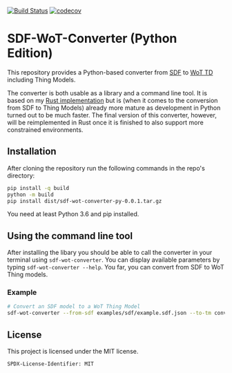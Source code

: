 [![Build Status](https://github.com/JKRhb/sdf-wot-converter-py/actions/workflows/build_status.yml/badge.svg)](https://github.com/JKRhb/sdf-wot-converter-py/actions/workflows/build_status.yml)
[![codecov](https://codecov.io/gh/JKRhb/sdf-wot-converter-py/branch/main/graph/badge.svg?token=AWAN1GHKD8)](https://codecov.io/gh/JKRhb/sdf-wot-converter-py)

# SDF-WoT-Converter (Python Edition)

This repository provides a Python-based converter from [SDF](https://datatracker.ietf.org/doc/html/draft-ietf-asdf-sdf-05) to [WoT TD](https://www.w3.org/TR/wot-thing-description/) including Thing Models.

The converter is both usable as a library and a command line tool. It is based on my [Rust implementation](https://github.com/JKRhb/sdf-wot-converter) but is (when it comes to the conversion from SDF to Thing Models) already more mature as development in Python turned out to be much faster. The final version of this converter, however, will be reimplemented in Rust once it is finished to also support more constrained environments. 

## Installation

After cloning the repository run the following commands in the repo's directory:

```sh
pip install -q build
python -m build
pip install dist/sdf-wot-converter-py-0.0.1.tar.gz
```

You need at least Python 3.6 and pip installed.

## Using the command line tool

After installing the libary you should be able to call the converter in your terminal using `sdf-wot-converter`. You can display available parameters by typing  `sdf-wot-converter --help`. You far, you can convert from SDF to WoT Thing models.

### Example

```bash
# Convert an SDF model to a WoT Thing Model
sdf-wot-converter --from-sdf examples/sdf/example.sdf.json --to-tm converted-example.tm.json
```

## License

This project is licensed under the MIT license.

```
SPDX-License-Identifier: MIT
```
